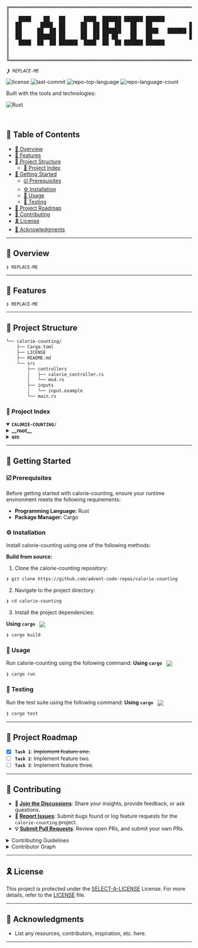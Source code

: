 <div align="left">
<pre>
╔══════════════════════════════════════════════════════════════════════════════════════════════════════════════════════╗
║                                                                                                                      ║
║   ████    ██   ██      ████  ██████ ██████ ██████         ████   ████  ██  ██ ██   ██ ██████ ██████ ██   ██  ████    ║
║  ██      ████  ██     ██  ██ ██  ██   ██   ██            ██     ██  ██ ██  ██ ███  ██   ██     ██   ███  ██ ██       ║
║  ██     ██  ██ ██     ██  ██ ██████   ██   ████   ██████ ██     ██  ██ ██  ██ ██ █ ██   ██     ██   ██ █ ██ ██ ███   ║
║  ██     ██████ ██     ██  ██ ██ ██    ██   ██            ██     ██  ██ ██  ██ ██  ███   ██     ██   ██  ███ ██  ██   ║
║   ████  ██  ██ ██████  ████  ██  ██ ██████ ██████         ████   ████   ████  ██   ██   ██   ██████ ██   ██  ████    ║
║                                                                                                                      ║
║                                                                                                                      ║
╚══════════════════════════════════════════════════════════════════════════════════════════════════════════════════════╝
</pre>
</div>
<p align="left">
	<em><code>❯ REPLACE-ME</code></em>
</p>
<p align="left">
	<img src="https://img.shields.io/github/license/advent-code-repos/calorie-counting?style=flat-square&logo=opensourceinitiative&logoColor=white&color=A931EC" alt="license">
	<img src="https://img.shields.io/github/last-commit/advent-code-repos/calorie-counting?style=flat-square&logo=git&logoColor=white&color=A931EC" alt="last-commit">
	<img src="https://img.shields.io/github/languages/top/advent-code-repos/calorie-counting?style=flat-square&color=A931EC" alt="repo-top-language">
	<img src="https://img.shields.io/github/languages/count/advent-code-repos/calorie-counting?style=flat-square&color=A931EC" alt="repo-language-count">
</p>
<p align="left">Built with the tools and technologies:</p>
<p align="left">
	<img src="https://img.shields.io/badge/Rust-000000.svg?style=flat-square&logo=Rust&logoColor=white" alt="Rust">
</p>
<br>

## 🔗 Table of Contents

- [📍 Overview](#-overview)
- [👾 Features](#-features)
- [📁 Project Structure](#-project-structure)
  - [📂 Project Index](#-project-index)
- [🚀 Getting Started](#-getting-started)
  - [☑️ Prerequisites](#-prerequisites)
  - [⚙️ Installation](#-installation)
  - [🤖 Usage](#🤖-usage)
  - [🧪 Testing](#🧪-testing)
- [📌 Project Roadmap](#-project-roadmap)
- [🔰 Contributing](#-contributing)
- [🎗 License](#-license)
- [🙌 Acknowledgments](#-acknowledgments)

---

## 📍 Overview

<code>❯ REPLACE-ME</code>

---

## 👾 Features

<code>❯ REPLACE-ME</code>

---

## 📁 Project Structure

```sh
└── calorie-counting/
    ├── Cargo.toml
    ├── LICENSE
    ├── README.md
    └── src
        ├── controllers
        │   ├── calorie_controller.rs
        │   └── mod.rs
        ├── inputs
        │   └── input.example
        └── main.rs
```


### 📂 Project Index
<details open>
	<summary><b><code>CALORIE-COUNTING/</code></b></summary>
	<details> <!-- __root__ Submodule -->
		<summary><b>__root__</b></summary>
		<blockquote>
			<table>
			<tr>
				<td><b><a href='https://github.com/advent-code-repos/calorie-counting/blob/master/Cargo.toml'>Cargo.toml</a></b></td>
				<td><code>❯ REPLACE-ME</code></td>
			</tr>
			</table>
		</blockquote>
	</details>
	<details> <!-- src Submodule -->
		<summary><b>src</b></summary>
		<blockquote>
			<table>
			<tr>
				<td><b><a href='https://github.com/advent-code-repos/calorie-counting/blob/master/src/main.rs'>main.rs</a></b></td>
				<td><code>❯ REPLACE-ME</code></td>
			</tr>
			</table>
			<details>
				<summary><b>inputs</b></summary>
				<blockquote>
					<table>
					<tr>
						<td><b><a href='https://github.com/advent-code-repos/calorie-counting/blob/master/src/inputs/input.example'>input.example</a></b></td>
						<td><code>❯ REPLACE-ME</code></td>
					</tr>
					</table>
				</blockquote>
			</details>
			<details>
				<summary><b>controllers</b></summary>
				<blockquote>
					<table>
					<tr>
						<td><b><a href='https://github.com/advent-code-repos/calorie-counting/blob/master/src/controllers/mod.rs'>mod.rs</a></b></td>
						<td><code>❯ REPLACE-ME</code></td>
					</tr>
					<tr>
						<td><b><a href='https://github.com/advent-code-repos/calorie-counting/blob/master/src/controllers/calorie_controller.rs'>calorie_controller.rs</a></b></td>
						<td><code>❯ REPLACE-ME</code></td>
					</tr>
					</table>
				</blockquote>
			</details>
		</blockquote>
	</details>
</details>

---
## 🚀 Getting Started

### ☑️ Prerequisites

Before getting started with calorie-counting, ensure your runtime environment meets the following requirements:

- **Programming Language:** Rust
- **Package Manager:** Cargo


### ⚙️ Installation

Install calorie-counting using one of the following methods:

**Build from source:**

1. Clone the calorie-counting repository:
```sh
❯ git clone https://github.com/advent-code-repos/calorie-counting
```

2. Navigate to the project directory:
```sh
❯ cd calorie-counting
```

3. Install the project dependencies:


**Using `cargo`** &nbsp; [<img align="center" src="https://img.shields.io/badge/Rust-000000.svg?style={badge_style}&logo=rust&logoColor=white" />](https://www.rust-lang.org/)

```sh
❯ cargo build
```




### 🤖 Usage
Run calorie-counting using the following command:
**Using `cargo`** &nbsp; [<img align="center" src="https://img.shields.io/badge/Rust-000000.svg?style={badge_style}&logo=rust&logoColor=white" />](https://www.rust-lang.org/)

```sh
❯ cargo run
```


### 🧪 Testing
Run the test suite using the following command:
**Using `cargo`** &nbsp; [<img align="center" src="https://img.shields.io/badge/Rust-000000.svg?style={badge_style}&logo=rust&logoColor=white" />](https://www.rust-lang.org/)

```sh
❯ cargo test
```


---
## 📌 Project Roadmap

- [X] **`Task 1`**: <strike>Implement feature one.</strike>
- [ ] **`Task 2`**: Implement feature two.
- [ ] **`Task 3`**: Implement feature three.

---

## 🔰 Contributing

- **💬 [Join the Discussions](https://github.com/advent-code-repos/calorie-counting/discussions)**: Share your insights, provide feedback, or ask questions.
- **🐛 [Report Issues](https://github.com/advent-code-repos/calorie-counting/issues)**: Submit bugs found or log feature requests for the `calorie-counting` project.
- **💡 [Submit Pull Requests](https://github.com/advent-code-repos/calorie-counting/blob/main/CONTRIBUTING.md)**: Review open PRs, and submit your own PRs.

<details closed>
<summary>Contributing Guidelines</summary>

1. **Fork the Repository**: Start by forking the project repository to your github account.
2. **Clone Locally**: Clone the forked repository to your local machine using a git client.
   ```sh
   git clone https://github.com/advent-code-repos/calorie-counting
   ```
3. **Create a New Branch**: Always work on a new branch, giving it a descriptive name.
   ```sh
   git checkout -b new-feature-x
   ```
4. **Make Your Changes**: Develop and test your changes locally.
5. **Commit Your Changes**: Commit with a clear message describing your updates.
   ```sh
   git commit -m 'Implemented new feature x.'
   ```
6. **Push to github**: Push the changes to your forked repository.
   ```sh
   git push origin new-feature-x
   ```
7. **Submit a Pull Request**: Create a PR against the original project repository. Clearly describe the changes and their motivations.
8. **Review**: Once your PR is reviewed and approved, it will be merged into the main branch. Congratulations on your contribution!
</details>

<details closed>
<summary>Contributor Graph</summary>
<br>
<p align="left">
   <a href="https://github.com{/advent-code-repos/calorie-counting/}graphs/contributors">
      <img src="https://contrib.rocks/image?repo=advent-code-repos/calorie-counting">
   </a>
</p>
</details>

---

## 🎗 License

This project is protected under the [SELECT-A-LICENSE](https://choosealicense.com/licenses) License. For more details, refer to the [LICENSE](https://choosealicense.com/licenses/) file.

---

## 🙌 Acknowledgments

- List any resources, contributors, inspiration, etc. here.

---
